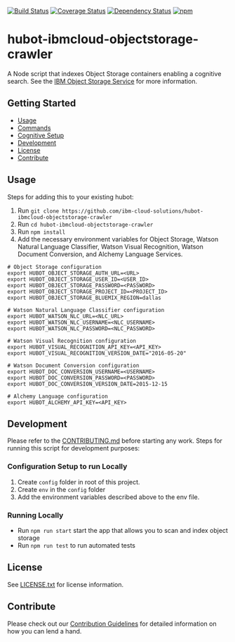 [![Build Status](https://travis-ci.org/ibm-cloud-solutions/hubot-ibmcloud-objectstorage-crawler.svg?branch=master)](https://travis-ci.org/ibm-cloud-solutions/hubot-ibmcloud-objectstorage-crawler)
[![Coverage Status](https://coveralls.io/repos/github/ibm-cloud-solutions/hubot-ibmcloud-objectstorage-crawler/badge.svg?branch=master)](https://coveralls.io/github/ibm-cloud-solutions/hubot-ibmcloud-objectstorage-crawler?branch=master)
[![Dependency Status](https://dependencyci.com/github/ibm-cloud-solutions/hubot-ibmcloud-objectstorage-crawler/badge)](https://dependencyci.com/github/ibm-cloud-solutions/hubot-ibmcloud-objectstorage-crawler)
[![npm](https://img.shields.io/npm/v/hubot-ibmcloud-objectstorage-crawler.svg?maxAge=2592000)](https://www.npmjs.com/package/hubot-ibmcloud-objectstorage-crawler)

# hubot-ibmcloud-objectstorage-crawler

A Node script that indexes Object Storage containers enabling a cognitive search.  See the [IBM Object Storage Service](https://console.ng.bluemix.net/catalog/services/object-storage/) for more information.

## Getting Started
* [Usage](#usage)
* [Commands](#commands)
* [Cognitive Setup](#cognitive-setup)
* [Development](#development)
* [License](#license)
* [Contribute](#contribute)

## Usage

Steps for adding this to your existing hubot:

1. Run `git clone https://github.com/ibm-cloud-solutions/hubot-ibmcloud-objectstorage-crawler`
2. Run `cd hubot-ibmcloud-objectstorage-crawler`
3. Run `npm install`
4. Add the necessary environment variables for Object Storage, Watson Natural Language Classifier, Watson Visual Recognition, Watson Document Conversion, and Alchemy Language Services.

```
# Object Storage configuration
export HUBOT_OBJECT_STORAGE_AUTH_URL=<URL>
export HUBOT_OBJECT_STORAGE_USER_ID=<USER_ID>
export HUBOT_OBJECT_STORAGE_PASSWORD=<PASSWORD>
export HUBOT_OBJECT_STORAGE_PROJECT_ID=<PROJECT_ID>
export HUBOT_OBJECT_STORAGE_BLUEMIX_REGION=dallas

# Watson Natural Language Classifier configuration
export HUBOT_WATSON_NLC_URL=<NLC_URL>
export HUBOT_WATSON_NLC_USERNAME=<NLC_USERNAME>
export HUBOT_WATSON_NLC_PASSWORD=<NLC_PASSWORD>

# Watson Visual Recognition configuration
export HUBOT_VISUAL_RECOGNITION_API_KEY=<API_KEY>
export HUBOT_VISUAL_RECOGNITION_VERSION_DATE="2016-05-20"

# Watson Document Conversion configuration
export HUBOT_DOC_CONVERSION_USERNAME=<USERNAME>
export HUBOT_DOC_CONVERSION_PASSWORD=<PASSWORD>
export HUBOT_DOC_CONVERSION_VERSION_DATE=2015-12-15

# Alchemy Language configuration
export HUBOT_ALCHEMY_API_KEY=<API_KEY>
```

## Development

Please refer to the [CONTRIBUTING.md](https://github.com/ibm-cloud-solutions/hubot-ibmcloud-objectstorage-crawler/blob/master/CONTRIBUTING.md) before starting any work.  Steps for running this script for development purposes:

### Configuration Setup to run Locally
1. Create `config` folder in root of this project.
2. Create `env` in the `config` folder
3. Add the environment variables described above to the env file.

### Running Locally
- Run `npm run start` start the app that allows you to scan and index object storage
- Run `npm run test` to run automated tests

## License

See [LICENSE.txt](https://github.com/ibm-cloud-solutions/hubot-ibmcloud-objectstorage-crawler/blob/master/LICENSE.txt) for license information.

## Contribute

Please check out our [Contribution Guidelines](https://github.com/ibm-cloud-solutions/hubot-ibmcloud-objectstorage-crawler/blob/master/CONTRIBUTING.md) for detailed information on how you can lend a hand.
